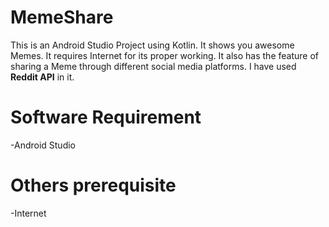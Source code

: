 # MemeShare
This is an Android Studio Project using Kotlin. It shows you awesome Memes. It requires Internet for its proper working. It also has the feature of sharing a Meme through different social media platforms.
I have used **Reddit API** in it.
# Software Requirement
-Android Studio
# Others prerequisite
-Internet 
